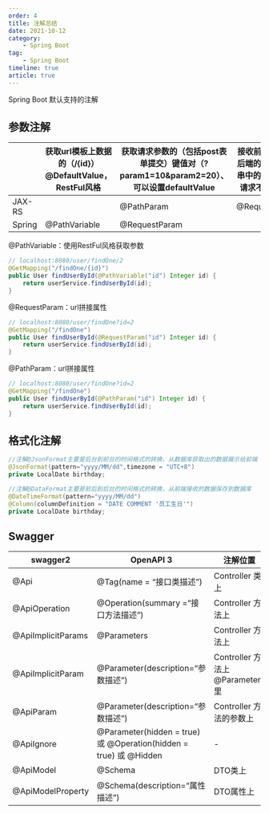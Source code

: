 ```yaml
---
order: 4
title: 注解总结
date: 2021-10-12
category: 
    - Spring Boot
tag: 
    - Spring Boot
timeline: true
article: true
---
```


Spring Boot 默认支持的注解

## 参数注解

|        | 获取url模板上数据的（/{id}）@DefaultValue，RestFul风格 | 获取请求参数的（包括post表单提交）键值对（?param1=10&param2=20）、可以设置defaultValue | 接收前端传递给后端的json字符串中的数据(Get请求不能使用) |
| ------ | ------------------------------------------------------ | ------------------------------------------------------------ | ------------------------------------------------------- |
| JAX-RS |                                                        | @PathParam                                                   | @RequestBody                                            |
| Spring | @PathVariable                                          | @RequestParam                                                |                                                         |

@PathVariable：使用RestFul风格获取参数

```java
// localhost:8080/user/findOne/2
@GetMapping("/findOne/{id}")
public User findUserById(@PathVariable("id") Integer id) {
    return userService.findUserById(id);
}
```

@RequestParam：url拼接属性

```java
// localhost:8080/user/findOne?id=2
@GetMapping("/findOne")
public User findUserById(@RequestParam("id") Integer id) {
    return userService.findUserById(id);
}
```

@PathParam：url拼接属性

```java
// localhost:8080/user/findOne?id=2
@GetMapping("/findOne")
public User findUserById(@PathParam("id") Integer id) {
    return userService.findUserById(id);
}
```

## 格式化注解

```java
//注解@JsonFormat主要是后台到前台的时间格式的转换，从数据库获取出的数据展示给前端
@JsonFormat(pattern="yyyy/MM/dd",timezone = "UTC+8")
private LocalDate birthday;

//注解@DataFormat主要是前后到后台的时间格式的转换，从前端接收的数据保存到数据库
@DateTimeFormat(pattern="yyyy/MM/dd")
@Column(columnDefinition = "DATE COMMENT '员工生日'")
private LocalDate birthday;
```

## Swagger

| swagger2           | OpenAPI 3                                                    | 注解位置                         |
| ------------------ | ------------------------------------------------------------ | -------------------------------- |
| @Api               | @Tag(name = “接口类描述”)                                    | Controller 类上                  |
| @ApiOperation      | @Operation(summary =“接口方法描述”)                          | Controller 方法上                |
| @ApiImplicitParams | @Parameters                                                  | Controller 方法上                |
| @ApiImplicitParam  | @Parameter(description=“参数描述”)                           | Controller 方法上 @Parameters 里 |
| @ApiParam          | @Parameter(description=“参数描述”)                           | Controller 方法的参数上          |
| @ApiIgnore         | @Parameter(hidden = true) 或 @Operation(hidden = true) 或 @Hidden | -                                |
| @ApiModel          | @Schema                                                      | DTO类上                          |
| @ApiModelProperty  | @Schema(description=“属性描述”)                              | DTO属性上                        |
